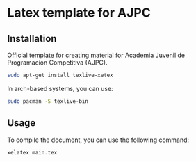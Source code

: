 # Latex template for AJPC

## Installation

Official template for creating material for Academia Juvenil de Programación Competitiva (AJPC).

```bash
sudo apt-get install texlive-xetex
```

In arch-based systems, you can use:

```bash
sudo pacman -S texlive-bin
```

## Usage

To compile the document, you can use the following command:

```bash
xelatex main.tex
```

